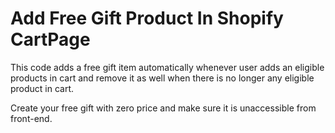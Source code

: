 # Add Free Gift Product In Shopify CartPage 

This code adds a free gift item automatically whenever user adds an eligible products in cart and remove it as well when there is no longer any eligible product in cart.

Create your free gift with zero price and make sure it is unaccessible from front-end.
